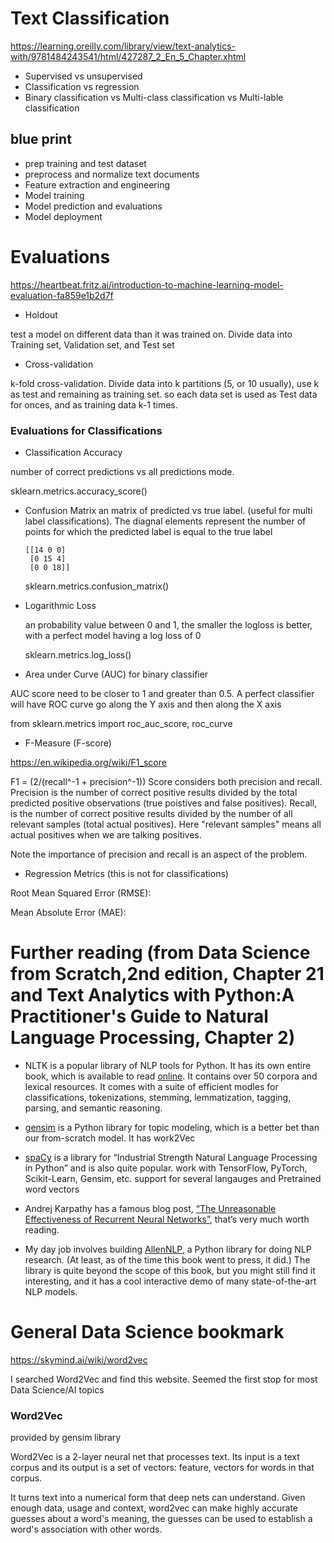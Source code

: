 # Text Classification
https://learning.oreilly.com/library/view/text-analytics-with/9781484243541/html/427287_2_En_5_Chapter.xhtml


* Supervised vs unsupervised
* Classification vs regression
* Binary classification vs Multi-class classification vs Multi-lable classification


## blue print

* prep training and test dataset
* preprocess and normalize text documents
* Feature extraction and engineering
* Model training
* Model prediction and evaluations
* Model deployment


# Evaluations

https://heartbeat.fritz.ai/introduction-to-machine-learning-model-evaluation-fa859e1b2d7f

* Holdout

test a model on different data than it was trained on. Divide data into Training set, Validation set, and Test set

* Cross-validation

k-fold cross-validation. Divide data into k partitions (5, or 10 usually), use k as test and remaining as training set. so each data set is used as Test data for onces, and as training data k-1 times. 

### Evaluations for Classifications

* Classification Accuracy

number of correct predictions vs all predictions mode. 

  sklearn.metrics.accuracy_score()



* Confusion Matrix
  an matrix of predicted vs true label. (useful for multi label classifications). The diagnal elements represent the number of points for which the predicted label is equal to the true label 
  ```
  [[14 0 0]
   [0 15 4]
   [0 0 18]]
  ```
  sklearn.metrics.confusion_matrix()

* Logarithmic Loss
  
  an probability value between 0 and 1, the smaller the logloss is better, with a perfect model having a log loss of 0

  sklearn.metrics.log_loss()

* Area under Curve (AUC) for binary classifier 

AUC score need to be closer to 1 and greater than 0.5. A perfect classifier will have ROC curve go along the Y axis and then along the X axis

  from sklearn.metrics import roc_auc_score, roc_curve

* F-Measure (F-score)

https://en.wikipedia.org/wiki/F1_score



F1 = (2/(recall^-1 + precision^-1))
Score considers both precision and recall. Precision is the number of correct positive results divided by the total predicted positive observations (true poistives and false positives). Recall, is the number of correct positive results divided by the number of all relevant samples (total actual positives).  Here "relevant samples" means all actual positives when we are talking positives. 

Note the importance of precision and recall is an aspect of the problem. 

* Regression Metrics (this is not for classifications)

Root Mean Squared Error (RMSE): 

Mean Absolute Error (MAE): 


# Further reading (from Data Science from Scratch,2nd edition, Chapter 21 and Text Analytics with Python:A Practitioner's Guide to Natural Language Processing, Chapter 2)

* NLTK is a popular library of NLP tools for Python.  It has its own entire book, which is available to read [online](http://www.nltk.org/book/).
   It contains over 50 corpora and lexical resources. It comes with a suite of efficient modles for classifications, tokenizations, stemming, lemmatization, tagging, parsing, and semantic reasoning. 

* [gensim](https://radimrehurek.com/gensim/) is a Python library for topic modeling, which is a better bet than our from-scratch model. It has work2Vec

* [spaCy](https://spacy.io/) is a library for “Industrial Strength Natural Language Processing in Python” and is also quite popular. work with  TensorFlow, PyTorch, Scikit-Learn, Gensim, etc. support for several langauges and Pretrained word vectors

* Andrej Karpathy has a famous blog post,  [“The Unreasonable Effectiveness of Recurrent Neural Networks”](http://karpathy.github.io/2015/05/21/rnn-effectiveness/), that’s very much worth reading.

* My day job involves building [AllenNLP](https://allennlp.org/), a Python library for doing NLP research. (At least, as of the time this book went to press, it did.) The library is quite beyond the scope of this book, but you might still find it interesting, and it has a cool interactive demo of many state-of-the-art NLP models.

# General Data Science bookmark

https://skymind.ai/wiki/word2vec

I searched Word2Vec and find this website. Seemed the first stop for most Data Science/AI topics

### Word2Vec

provided by gensim library

Word2Vec is a 2-layer neural net that processes text. Its input is a text corpus and its output is a set of vectors: feature, vectors for words in that corpus. 

It turns text into a numerical form that deep nets can understand.  Given enough data, usage and context, word2vec can make highly accurate guesses about a word's meaning, the guesses can be used to establish a word's association with other words. 